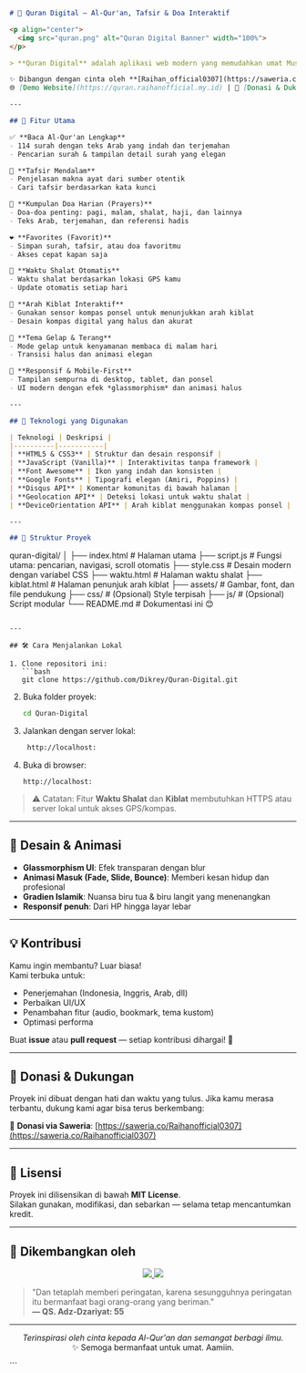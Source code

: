 
```markdown
# 🌙 Quran Digital – Al-Qur'an, Tafsir & Doa Interaktif

<p align="center">
  <img src="quran.png" alt="Quran Digital Banner" width="100%">
</p>

> **Quran Digital** adalah aplikasi web modern yang memudahkan umat Muslim untuk membaca Al-Qur'an, memahami tafsirnya, belajar doa harian, melihat waktu shalat otomatis berdasarkan lokasi, dan menentukan arah kiblat — semua dalam satu platform yang indah dan responsif.

✨ Dibangun dengan cinta oleh **[Raihan_official0307](https://saweria.co/Raihanofficial0307)** × **Visualcodepo**  
🌐 [Demo Website](https://quran.raihanofficial.my.id) | 💬 [Donasi & Dukung Proyek](https://saweria.co/Raihanofficial0307)

---

## 🌟 Fitur Utama

✅ **Baca Al-Qur'an Lengkap**  
- 114 surah dengan teks Arab yang indah dan terjemahan  
- Pencarian surah & tampilan detail surah yang elegan

📖 **Tafsir Mendalam**  
- Penjelasan makna ayat dari sumber otentik  
- Cari tafsir berdasarkan kata kunci

🤲 **Kumpulan Doa Harian (Prayers)**  
- Doa-doa penting: pagi, malam, shalat, haji, dan lainnya  
- Teks Arab, terjemahan, dan referensi hadis

❤️ **Favorites (Favorit)**  
- Simpan surah, tafsir, atau doa favoritmu  
- Akses cepat kapan saja

🕌 **Waktu Shalat Otomatis**  
- Waktu shalat berdasarkan lokasi GPS kamu  
- Update otomatis setiap hari

🧭 **Arah Kiblat Interaktif**  
- Gunakan sensor kompas ponsel untuk menunjukkan arah kiblat  
- Desain kompas digital yang halus dan akurat

🎨 **Tema Gelap & Terang**  
- Mode gelap untuk kenyamanan membaca di malam hari  
- Transisi halus dan animasi elegan

📱 **Responsif & Mobile-First**  
- Tampilan sempurna di desktop, tablet, dan ponsel  
- UI modern dengan efek *glassmorphism* dan animasi halus

---

## 🚀 Teknologi yang Digunakan

| Teknologi | Deskripsi |
|----------|-----------|
| **HTML5 & CSS3** | Struktur dan desain responsif |
| **JavaScript (Vanilla)** | Interaktivitas tanpa framework |
| **Font Awesome** | Ikon yang indah dan konsisten |
| **Google Fonts** | Tipografi elegan (Amiri, Poppins) |
| **Disqus API** | Komentar komunitas di bawah halaman |
| **Geolocation API** | Deteksi lokasi untuk waktu shalat |
| **DeviceOrientation API** | Arah kiblat menggunakan kompas ponsel |

---

## 📂 Struktur Proyek

```
quran-digital/
│
├── index.html             # Halaman utama
├── script.js              # Fungsi utama: pencarian, navigasi, scroll otomatis
├── style.css              # Desain modern dengan variabel CSS
├── waktu.html             # Halaman waktu shalat
├── kiblat.html             # Halaman penunjuk arah kiblat
├── assets/                # Gambar, font, dan file pendukung
├── css/                   # (Opsional) Style terpisah
├── js/                    # (Opsional) Script modular
└── README.md              # Dokumentasi ini 😊
```

---

## 🛠️ Cara Menjalankan Lokal

1. Clone repositori ini:
   ```bash
   git clone https://github.com/Dikrey/Quran-Digital.git
   ```

2. Buka folder proyek:
   ```bash
   cd Quran-Digital
   ```

3. Jalankan dengan server lokal:
   ```bash
    http://localhost:
   ```

4. Buka di browser:
   ```
   http://localhost:
   ```

> ⚠️ Catatan: Fitur **Waktu Shalat** dan **Kiblat** membutuhkan HTTPS atau server lokal untuk akses GPS/kompas.

---

## 🎨 Desain & Animasi

- **Glassmorphism UI**: Efek transparan dengan blur
- **Animasi Masuk (Fade, Slide, Bounce)**: Memberi kesan hidup dan profesional
- **Gradien Islamik**: Nuansa biru tua & biru langit yang menenangkan
- **Responsif penuh**: Dari HP hingga layar lebar

---

## 💡 Kontribusi

Kamu ingin membantu? Luar biasa!  
Kami terbuka untuk:
- Penerjemahan (Indonesia, Inggris, Arab, dll)
- Perbaikan UI/UX
- Penambahan fitur (audio, bookmark, tema kustom)
- Optimasi performa

Buat **issue** atau **pull request** — setiap kontribusi dihargai! 🙏

---

## 📢 Donasi & Dukungan

Proyek ini dibuat dengan hati dan waktu yang tulus. Jika kamu merasa terbantu, dukung kami agar bisa terus berkembang:

💖 **Donasi via Saweria**: [https://saweria.co/Raihanofficial0307](https://saweria.co/Raihanofficial0307)

---

## 📜 Lisensi

Proyek ini dilisensikan di bawah **MIT License**.  
Silakan gunakan, modifikasi, dan sebarkan — selama tetap mencantumkan kredit.

---

## 🤝 Dikembangkan oleh

<p align="center">
  <a href="https://instagram.com/muhammad_raihan0307">
    <img src="https://img.shields.io/badge/Raihan__official0307-%23E4405F.svg?style=for-the-badge&logo=instagram&logoColor=white" />
  </a>
  <a href="https://t.me/raihan_official0307">
    <img src="https://img.shields.io/badge/Visualcodepo-%2326A5E4.svg?style=for-the-badge&logo=telegram&logoColor=white" />
  </a>
</p>

> "Dan tetaplah memberi peringatan, karena sesungguhnya peringatan itu bermanfaat bagi orang-orang yang beriman."  
> **— QS. Adz-Dzariyat: 55**

---

<p align="center">
  <i>Terinspirasi oleh cinta kepada Al-Qur'an dan semangat berbagi ilmu.</i><br>
  ✨ Semoga bermanfaat untuk umat. Aamiin.
</p>
```

